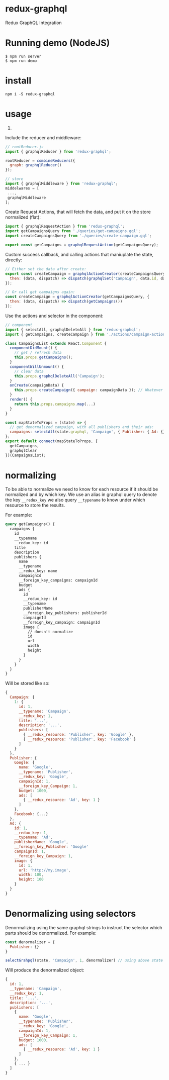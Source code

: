 # redux-graphql

Redux GraphQL Integration

# Running demo (NodeJS)

```
$ npm run server
$ npm run demo
```

# install

`npm i -S redux-graphql`  

# usage

1)

Include the reducer and middleware:
```javascript
// rootReducer.js
import { graphqlReducer } from 'redux-graphql';

rootReducer = combineReducers({
  graph: graphqlReducer()
});

// store
import { graphqlMiddleware } from 'redux-graphql';
middelwares = [
 ...,
 graphqlMiddleware
];
```
Create Request Actions, that will fetch the data, and put it on the store normalized (flat):
```javascript
import { graphqlRequestAction } from 'redux-graphql';
import getCampaignsQuery from './queries/get-campaigns.gql';
import createCampaignsQuery from './queries/create-campaign.gql';

export const getCampaigns = graphqlRequestAction(getCampaignsQuery);
```
Custom success callback, and calling actions that maniuplate the state, directly:
```javascript
// Either set the data after create:
export const createCampaign = graphqlActionCreator(createCampaignsQuery, {
  then: (data, dispatch) => dispatch(graphqlSet('Campaign', data.id, data))
});

// Or call get campaigns again:
const createCampaign = graphqlActionCreator(getCampaignsQuery, {
  then: (data, dispatch) => dispatch(getCampaigns())
});
```
Use the actions and selector in the component:
```javascript
// component
import { selectAll, graphqlDeleteAll } from 'redux-graphql';
import { getCampaigns, createCampaign } from './actions/campaign-actions';

class CampaignsList extends React.Component {
  componentDidMount() {
    // get / refresh data
    this.props.getCampaigns();
  }
  componentWillUnmount() {
    // clear data
    this.props.graphqlDeleteAll('Campaign');
  }
  onCreate(campaignData) {
    this.props.createCampaign({ campaign: campaignData }); // Whatever is passed to the action will be used as variables
  }
  render() {
    return this.props.campaigns.map(...)
  }
}

const mapStateToProps = (state) => {
  // get denormalized campaign, with all publishers and their ads:
  campaigns: selectAll(state.graphql, 'Campaign', { Publisher: { Ad: {} } })
};
export default connect(mapStateToProps, {
  getCampaigns,
  graphqlClear
})(CampaignsList);
```

# normalizing

To be able to normalize we need to know for each resource if it should be normalized and by which key.
We use an alias in graphql query to denote the key `__redux_key`
we also query `__typename` to know under which resource to store the results.

For example:

```graphql
query getCampaigns() {
  campaigns {
    id
    __typename
    __redux_key: id
    title
    description
    publishers {
      name
      __typename
      __redux_key: name
      campaignId
      __foreign_key_campaigns: campaignId
      budget
      ads {
        id
        __redux_key: id
        __typename
        publisherName
        __foreign_key_publishers: publisherId
        campaignId
        __foreign_key_campaign: campaignId
        image {
          // doesn't normalize
          id
          url
          width
          height
        }
      }
    }
  }
}
```

Will be stored like so:
```javascript
{
  Campaign: {
    1: {
      id: 1,
      __typename: 'Campaign',
      __redux_key: 1,
      title: '...',
      description: '...',
      publishers: [
        { __redux_resource: 'Publisher', key: 'Google' },
        { __redux_resource: 'Publisher', key: 'Facebook' }
      ]
    }
  },
  Publisher: {
    Google: {
      name: 'Google',
      __typename: 'Publisher',
      __redux_key: 'Google',
      campaignId: 1,
      __foreign_key_Campaign: 1,
      budget: 1000,
      ads: [
        { __redux_resource: 'Ad', key: 1 }
      ]
    },
    Facebook: {...}
  },
  Ad: {
    id: 1,
    __redux_key: 1,
    __typename: 'Ad',
    publisherName: 'Google',
    __foreign_key_Publisher: 'Google'
    campaignId: 1,
    __foreign_key_Campaign: 1,
    image: {
      id: 1,
      url: 'http://my.image',
      width: 100,
      height: 100
    }
  }
}
```

# Denormalizing using selectors
Denormalizing using the same graphql strings to instruct the selector which parts should be denormalized.
For example:
```javascript
const denormalizer = {
  Publisher: {}
}

selectGrahpql(state, 'Campaign', 1, denormalizer) // using above state
```
Will produce the denormalized object:
```javascript
{
  id: 1,
  __typename: 'Campaign',
  __redux_key: 1,
  title: '...',
  description: '...',
  publishers: [
    {
      name: 'Google',
      __typename: 'Publisher',
      __redux_key: 'Google',
      campaignId: 1,
      __foreign_key_Campaign: 1,
      budget: 1000,
      ads: [
        { __redux_resource: 'Ad', key: 1 }
      ]
    },
    { ... }
  ]
}
```
